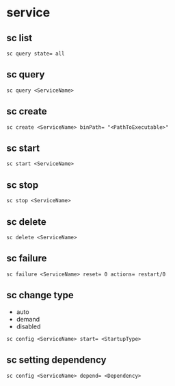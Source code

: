 # service

## sc list
```
sc query state= all
```

## sc query
```
sc query <ServiceName>
```

## sc create
```
sc create <ServiceName> binPath= "<PathToExecutable>"
```

## sc start
```
sc start <ServiceName>
```

## sc stop
```
sc stop <ServiceName>
```

## sc delete
```
sc delete <ServiceName>
```

## sc failure
```
sc failure <ServiceName> reset= 0 actions= restart/0
```

## sc change type
- auto
- demand
- disabled
```
sc config <ServiceName> start= <StartupType>
```

## sc setting dependency
```
sc config <ServiceName> depend= <Dependency>
```
